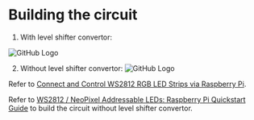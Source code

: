 # Building the circuit

1. With level shifter convertor:

![GitHub Logo](/doc/Raspberry-Pi-WS2812-Steckplatine-600x361.png)

2. Without level shifter convertor:
![GitHub Logo](/doc/raspberry-pi-updated-schematic.png)

Refer to [Connect and Control WS2812 RGB LED Strips via Raspberry Pi](https://tutorials-raspberrypi.com/connect-control-raspberry-pi-ws2812-rgb-led-strips).

Refer to [WS2812 / NeoPixel Addressable LEDs: Raspberry Pi Quickstart Guide](https://core-electronics.com.au/tutorials/ws2812-addressable-leds-raspberry-pi-quickstart-guide) to build the circuit without level shifter convertor.
